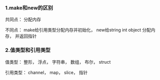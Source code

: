 ### 1.make和new的区别

共同点： 分配内存

不同点： make给引用类型分配内存并初始化， new给string int object 分配内存， 并返回指针

### 2.值类型和引用类型

值类型： 整形， 浮点， 字符串， 数组， 布尔， struct

引用类型： channel， map， slice， 指针

